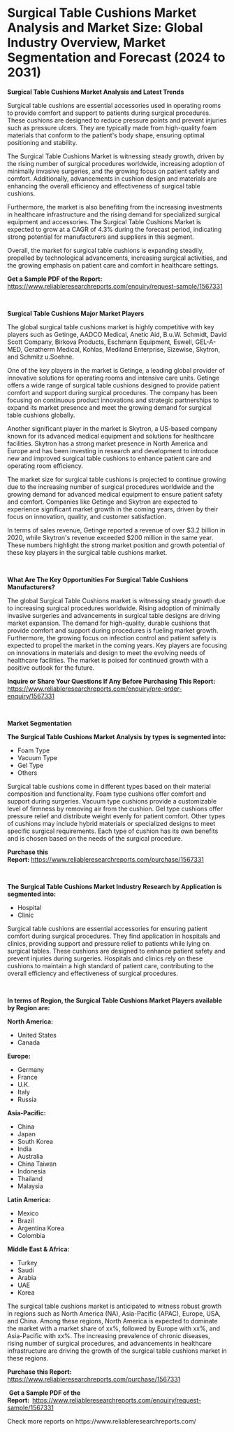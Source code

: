 <p><h1>Surgical Table Cushions Market Analysis and Market Size: Global Industry Overview, Market Segmentation and Forecast (2024 to 2031)</h1></p><p><strong>Surgical Table Cushions Market Analysis and Latest Trends</strong></p>
<p><p>Surgical table cushions are essential accessories used in operating rooms to provide comfort and support to patients during surgical procedures. These cushions are designed to reduce pressure points and prevent injuries such as pressure ulcers. They are typically made from high-quality foam materials that conform to the patient's body shape, ensuring optimal positioning and stability.</p><p>The Surgical Table Cushions Market is witnessing steady growth, driven by the rising number of surgical procedures worldwide, increasing adoption of minimally invasive surgeries, and the growing focus on patient safety and comfort. Additionally, advancements in cushion design and materials are enhancing the overall efficiency and effectiveness of surgical table cushions.</p><p>Furthermore, the market is also benefiting from the increasing investments in healthcare infrastructure and the rising demand for specialized surgical equipment and accessories. The Surgical Table Cushions Market is expected to grow at a CAGR of 4.3% during the forecast period, indicating strong potential for manufacturers and suppliers in this segment.</p><p>Overall, the market for surgical table cushions is expanding steadily, propelled by technological advancements, increasing surgical activities, and the growing emphasis on patient care and comfort in healthcare settings.</p></p>
<p><strong>Get a Sample PDF of the Report:&nbsp;</strong> <a href="https://www.reliableresearchreports.com/enquiry/request-sample/1567331">https://www.reliableresearchreports.com/enquiry/request-sample/1567331</a></p>
<p>&nbsp;</p>
<p><strong>Surgical Table Cushions Major Market Players</strong></p>
<p><p>The global surgical table cushions market is highly competitive with key players such as Getinge, AADCO Medical, Anetic Aid, B.u.W. Schmidt, David Scott Company, Birkova Products, Eschmann Equipment, Eswell, GEL-A-MED, Geratherm Medical, Kohlas, Mediland Enterprise, Sizewise, Skytron, and Schmitz u.Soehne. </p><p>One of the key players in the market is Getinge, a leading global provider of innovative solutions for operating rooms and intensive care units. Getinge offers a wide range of surgical table cushions designed to provide patient comfort and support during surgical procedures. The company has been focusing on continuous product innovations and strategic partnerships to expand its market presence and meet the growing demand for surgical table cushions globally.</p><p>Another significant player in the market is Skytron, a US-based company known for its advanced medical equipment and solutions for healthcare facilities. Skytron has a strong market presence in North America and Europe and has been investing in research and development to introduce new and improved surgical table cushions to enhance patient care and operating room efficiency.</p><p>The market size for surgical table cushions is projected to continue growing due to the increasing number of surgical procedures worldwide and the growing demand for advanced medical equipment to ensure patient safety and comfort. Companies like Getinge and Skytron are expected to experience significant market growth in the coming years, driven by their focus on innovation, quality, and customer satisfaction.</p><p>In terms of sales revenue, Getinge reported a revenue of over $3.2 billion in 2020, while Skytron's revenue exceeded $200 million in the same year. These numbers highlight the strong market position and growth potential of these key players in the surgical table cushions market.</p></p>
<p>&nbsp;</p>
<p><strong>What Are The Key Opportunities For Surgical Table Cushions Manufacturers?</strong></p>
<p><p>The global Surgical Table Cushions market is witnessing steady growth due to increasing surgical procedures worldwide. Rising adoption of minimally invasive surgeries and advancements in surgical table designs are driving market expansion. The demand for high-quality, durable cushions that provide comfort and support during procedures is fueling market growth. Furthermore, the growing focus on infection control and patient safety is expected to propel the market in the coming years. Key players are focusing on innovations in materials and design to meet the evolving needs of healthcare facilities. The market is poised for continued growth with a positive outlook for the future.</p></p>
<p><strong>Inquire or Share Your Questions If Any Before Purchasing This Report:</strong> <a href="https://www.reliableresearchreports.com/enquiry/pre-order-enquiry/1567331">https://www.reliableresearchreports.com/enquiry/pre-order-enquiry/1567331</a></p>
<p>&nbsp;</p>
<p><strong>Market Segmentation</strong></p>
<p><strong>The Surgical Table Cushions Market Analysis by types is segmented into:</strong></p>
<p><ul><li>Foam Type</li><li>Vacuum Type</li><li>Gel Type</li><li>Others</li></ul></p>
<p><p>Surgical table cushions come in different types based on their material composition and functionality. Foam type cushions offer comfort and support during surgeries. Vacuum type cushions provide a customizable level of firmness by removing air from the cushion. Gel type cushions offer pressure relief and distribute weight evenly for patient comfort. Other types of cushions may include hybrid materials or specialized designs to meet specific surgical requirements. Each type of cushion has its own benefits and is chosen based on the needs of the surgical procedure.</p></p>
<p><strong>Purchase this Report:&nbsp;</strong><a href="https://www.reliableresearchreports.com/purchase/1567331">https://www.reliableresearchreports.com/purchase/1567331</a></p>
<p>&nbsp;</p>
<p><strong>The Surgical Table Cushions Market Industry Research by Application is segmented into:</strong></p>
<p><ul><li>Hospital</li><li>Clinic</li></ul></p>
<p><p>Surgical table cushions are essential accessories for ensuring patient comfort during surgical procedures. They find application in hospitals and clinics, providing support and pressure relief to patients while lying on surgical tables. These cushions are designed to enhance patient safety and prevent injuries during surgeries. Hospitals and clinics rely on these cushions to maintain a high standard of patient care, contributing to the overall efficiency and effectiveness of surgical procedures.</p></p>
<p>&nbsp;</p>
<p><strong>In terms of Region, the Surgical Table Cushions Market Players available by Region are:</strong></p>
<p>
    <p> <strong> North America: </strong>
        <ul>
            <li>United States</li>
            <li>Canada</li>
        </ul>
        </p> 
    <p> <strong> Europe: </strong>
        <ul>
            <li>Germany</li>
            <li>France</li>
            <li>U.K.</li>
            <li>Italy</li>
            <li>Russia</li>
        </ul>
        </p> 
    <p> <strong> Asia-Pacific: </strong>
        <ul>
            <li>China</li>
            <li>Japan</li>
            <li>South Korea</li>
            <li>India</li>
            <li>Australia</li>
            <li>China Taiwan</li>
            <li>Indonesia</li>
            <li>Thailand</li>
            <li>Malaysia</li>
        </ul>
        </p> 
    <p> <strong> Latin America: </strong>
        <ul>
            <li>Mexico</li>
            <li>Brazil</li>
            <li>Argentina Korea</li>
            <li>Colombia</li>
        </ul>
        </p> 
    <p> <strong> Middle East & Africa: </strong>
        <ul>
            <li>Turkey</li>
            <li>Saudi</li>
            <li>Arabia</li>
            <li>UAE</li>
            <li>Korea</li>
        </ul>
    </p>
    </p>
<p><p>The surgical table cushions market is anticipated to witness robust growth in regions such as North America (NA), Asia-Pacific (APAC), Europe, USA, and China. Among these regions, North America is expected to dominate the market with a market share of xx%, followed by Europe with xx%, and Asia-Pacific with xx%. The increasing prevalence of chronic diseases, rising number of surgical procedures, and advancements in healthcare infrastructure are driving the growth of the surgical table cushions market in these regions.</p></p>
<p><strong>Purchase this Report: </strong><a href="https://www.reliableresearchreports.com/purchase/1567331">https://www.reliableresearchreports.com/purchase/1567331</a></p>
<p>&nbsp;<strong>Get a Sample PDF of the Report:&nbsp;&nbsp;</strong><a href="https://www.reliableresearchreports.com/enquiry/request-sample/1567331">https://www.reliableresearchreports.com/enquiry/request-sample/1567331</a></p>
<p><strong></strong></p>
<p>Check more reports on https://www.reliableresearchreports.com/</p>